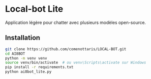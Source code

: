 # Local-bot Lite

Application légère pour chatter avec plusieurs modèles open-source.

## Installation

```bash
git clone https://github.com/comenottaris/LOCAL-BOT.git
cd AI8BOT
python -m venv venv
source venv/bin/activate  # ou venv\Scripts\activate sur Windows
pip install -r requirements.txt
python ai8bot_lite.py
